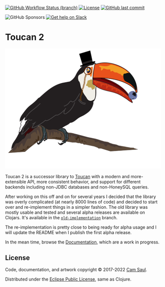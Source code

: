 [![GitHub Workflow Status (branch)](https://img.shields.io/github/workflow/status/camsaul/toucan2/Tests/master?style=for-the-badge)](https://github.com/camsaul/toucan2/actions/workflows/config.yml)
[![License](https://img.shields.io/badge/license-Eclipse%20Public%20License-blue.svg?style=for-the-badge)](https://raw.githubusercontent.com/camsaul/toucan2/master/LICENSE)
[![GitHub last commit](https://img.shields.io/github/last-commit/camsaul/toucan2?style=for-the-badge)](https://github.com/camsaul/toucan2/commits/)
<!-- [![cljdoc badge](https://cljdoc.org/badge/com.camsaul/toucan2)](https://cljdoc.org/d/com.camsaul/toucan2/CURRENT) -->
<!-- [![Downloads](https://versions.deps.co/camsaul/toucan2/downloads.svg)](https://versions.deps.co/camsaul/toucan2) -->
<!-- [![Dependencies Status](https://versions.deps.co/camsaul/toucan2/status.svg)](https://versions.deps.co/camsaul/toucan2) -->
<!-- [![codecov](https://codecov.io/gh/camsaul/toucan2/branch/master/graph/badge.svg)](https://codecov.io/gh/camsaul/toucan2) -->
<!-- [![Clojars Project](https://clojars.org/com.camsaul/toucan2/latest-version.svg)](https://clojars.org/com.camsaul/toucan2) -->
![GitHub Sponsors](https://img.shields.io/github/sponsors/camsaul?style=for-the-badge)
[![Get help on Slack](http://img.shields.io/badge/slack-clojurians%20%23toucan-4A154B?logo=slack&style=for-the-badge)](https://clojurians.slack.com/channels/toucan)

# Toucan 2

![Toucan 2](https://github.com/camsaul/toucan2/blob/master/assets/toucan2.png)

Toucan 2 is a successor library to [Toucan](https://github.com/metabase/toucan) with a modern and more-extensible API,
more consistent behavior, and support for different backends including non-JDBC databases and non-HoneySQL queries.

After working on this off and on for several years I decided that the library was overly complicated (at nearly 8000
lines of code) and decided to start over and re-implement things in a simpler fashion. The old library was mostly
usable and tested and several alpha releases are available on Clojars. It's available in the
[`old-implementation`](https://github.com/camsaul/toucan2/tree/old-implementation) branch.

The re-implementation is pretty close to being ready for alpha usage and I will update the README when I publish the
first alpha release.

In the mean time, browse the [Documentation](docs/), which are a work in progress.

## License

Code, documentation, and artwork copyright © 2017-2022 [Cam Saul](https://camsaul.com).

Distributed under the [Eclipse Public License](https://raw.githubusercontent.com/camsaul/toucan2/master/LICENSE),
same as Clojure.
